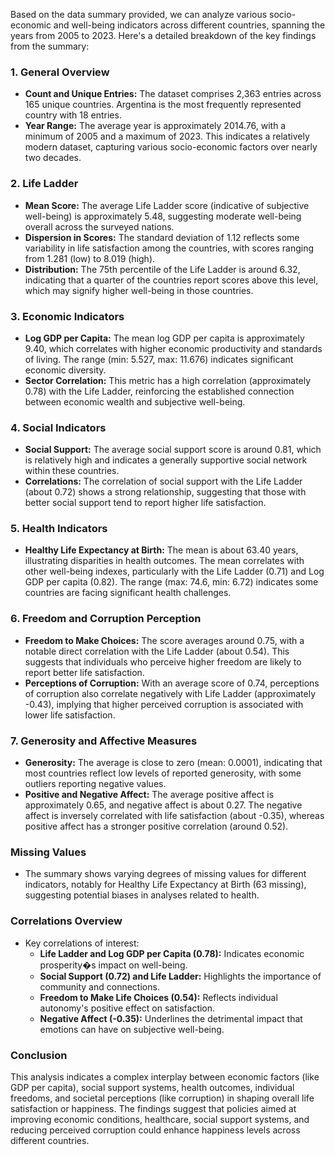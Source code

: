 Based on the data summary provided, we can analyze various socio-economic and well-being indicators across different countries, spanning the years from 2005 to 2023. Here's a detailed breakdown of the key findings from the summary:

### 1. **General Overview**
- **Count and Unique Entries:** The dataset comprises 2,363 entries across 165 unique countries. Argentina is the most frequently represented country with 18 entries.
- **Year Range:** The average year is approximately 2014.76, with a minimum of 2005 and a maximum of 2023. This indicates a relatively modern dataset, capturing various socio-economic factors over nearly two decades.

### 2. **Life Ladder**
- **Mean Score:** The average Life Ladder score (indicative of subjective well-being) is approximately 5.48, suggesting moderate well-being overall across the surveyed nations.
- **Dispersion in Scores:** The standard deviation of 1.12 reflects some variability in life satisfaction among the countries, with scores ranging from 1.281 (low) to 8.019 (high). 
- **Distribution:** The 75th percentile of the Life Ladder is around 6.32, indicating that a quarter of the countries report scores above this level, which may signify higher well-being in those countries.

### 3. **Economic Indicators**
- **Log GDP per Capita:** The mean log GDP per capita is approximately 9.40, which correlates with higher economic productivity and standards of living. The range (min: 5.527, max: 11.676) indicates significant economic diversity.
- **Sector Correlation:** This metric has a high correlation (approximately 0.78) with the Life Ladder, reinforcing the established connection between economic wealth and subjective well-being.

### 4. **Social Indicators**
- **Social Support:** The average social support score is around 0.81, which is relatively high and indicates a generally supportive social network within these countries.
- **Correlations:** The correlation of social support with the Life Ladder (about 0.72) shows a strong relationship, suggesting that those with better social support tend to report higher life satisfaction.

### 5. **Health Indicators**
- **Healthy Life Expectancy at Birth:** The mean is about 63.40 years, illustrating disparities in health outcomes. The mean correlates with other well-being indexes, particularly with the Life Ladder (0.71) and Log GDP per capita (0.82). The range (max: 74.6, min: 6.72) indicates some countries are facing significant health challenges.
  
### 6. **Freedom and Corruption Perception**
- **Freedom to Make Choices:** The score averages around 0.75, with a notable direct correlation with the Life Ladder (about 0.54). This suggests that individuals who perceive higher freedom are likely to report better life satisfaction.
- **Perceptions of Corruption:** With an average score of 0.74, perceptions of corruption also correlate negatively with Life Ladder (approximately -0.43), implying that higher perceived corruption is associated with lower life satisfaction.

### 7. **Generosity and Affective Measures**
- **Generosity:** The average is close to zero (mean: 0.0001), indicating that most countries reflect low levels of reported generosity, with some outliers reporting negative values.
- **Positive and Negative Affect:** The average positive affect is approximately 0.65, and negative affect is about 0.27. The negative affect is inversely correlated with life satisfaction (about -0.35), whereas positive affect has a stronger positive correlation (around 0.52).

### **Missing Values**
- The summary shows varying degrees of missing values for different indicators, notably for Healthy Life Expectancy at Birth (63 missing), suggesting potential biases in analyses related to health.

### **Correlations Overview**
- Key correlations of interest:
  - **Life Ladder and Log GDP per Capita (0.78):** Indicates economic prosperity�s impact on well-being.
  - **Social Support (0.72) and Life Ladder:** Highlights the importance of community and connections.
  - **Freedom to Make Life Choices (0.54):** Reflects individual autonomy's positive effect on satisfaction.
  - **Negative Affect (-0.35):** Underlines the detrimental impact that emotions can have on subjective well-being.

### **Conclusion**
This analysis indicates a complex interplay between economic factors (like GDP per capita), social support systems, health outcomes, individual freedoms, and societal perceptions (like corruption) in shaping overall life satisfaction or happiness. The findings suggest that policies aimed at improving economic conditions, healthcare, social support systems, and reducing perceived corruption could enhance happiness levels across different countries.
